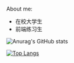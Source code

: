 About me:

- 在校大学生
- 前端练习生

![Anurag's GitHub stats](https://github-readme-stats.vercel.app/api?username=Cansiny0320&count_private=true&show_icons=true&theme=radical)

[![Top Langs](https://github-readme-stats.vercel.app/api/top-langs/?username=Cansiny0320&layout=compact)](https://github.com/anuraghazra/github-readme-stats)
